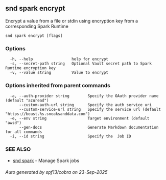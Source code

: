 ## snd spark encrypt

Encrypt a value from a file or stdin using encryption key from a corresponding Spark Runtime

```
snd spark encrypt [flags]
```

### Options

```
  -h, --help                 help for encrypt
  -s, --secret-path string   Optional Vault secret path to Spark Runtime encryption key
  -v, --value string         Value to encrypt
```

### Options inherited from parent commands

```
  -a, --auth-provider string        Specify the OAuth provider name (default "azuread")
      --custom-auth-url string      Specify the auth service uri
      --custom-service-url string   Specify the service url (default "https://beast.%s.sneaksanddata.com")
  -e, --env string                  Target environment (default "awsd")
      --gen-docs                    Generate Markdown documentation for all commands
  -i, --id string                   Specify the  Job ID
```

### SEE ALSO

* [snd spark](snd_spark.md)	 - Manage Spark jobs

###### Auto generated by spf13/cobra on 23-Sep-2025
